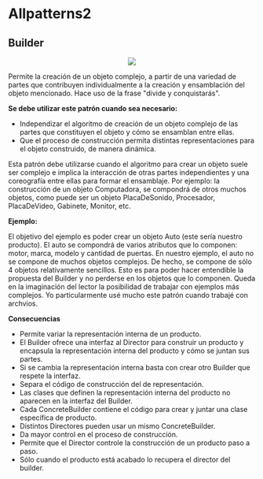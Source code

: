 # Allpatterns2

## Builder

<div align="center"><img src="https://1.bp.blogspot.com/-Wl7nwZc7HFw/TeJml4n8l9I/AAAAAAAAJKM/egrJhwNO_JM/s1600/image00.jpg"></div>

   Permite la creación de un objeto complejo, a partir de una variedad de partes que contribuyen individualmente a la
   creación y ensamblación del objeto mencionado. Hace uso de la frase "divide y conquistarás".
   
   **Se debe utilizar este patrón cuando sea necesario:**
   - Independizar el algoritmo de creación de un objeto complejo de las partes que constituyen el objeto y cómo se 
     ensamblan entre ellas.
   - Que el proceso de construcción permita distintas representaciones para el objeto construido, de manera dinámica.
   
   Esta patrón debe utilizarse cuando el algoritmo para crear un objeto suele ser complejo e implica la interacción de 
   otras partes independientes y una coreografía entre ellas para formar el ensamblaje. Por ejemplo: la construcción de
   un objeto Computadora, se compondrá de otros muchos objetos, como puede ser un objeto PlacaDeSonido, Procesador, 
   PlacaDeVideo, Gabinete, Monitor, etc.
   
   **Ejemplo:**
   
   El objetivo del ejemplo es poder crear un objeto Auto (este sería nuestro producto). El auto se compondrá de varios 
   atributos que lo componen: motor, marca, modelo y cantidad de puertas. En nuestro ejemplo, el auto no se compone de 
   muchos objetos complejos. De hecho, se compone de sólo 4 objetos relativamente sencillos. Esto es para poder hacer 
   entendible la propuesta del Builder y no perderse en los objetos que lo componen. Queda en la imaginación del lector
   la posibilidad de trabajar con ejemplos más complejos. Yo particularmente usé mucho este patrón cuando trabajé con 
   archvios.
   
   **Consecuencias**
   
   - Permite variar la representación interna de un producto.
   - El Builder ofrece una interfaz al Director para construir un producto y encapsula la representación interna del 
     producto y cómo se juntan sus partes.
   - Si se cambia la representación interna basta con crear otro Builder que respete la interfaz.
   - Separa el código de construcción del de representación.
   - Las clases que definen la representación interna del producto no aparecen en la interfaz del Builder.
   - Cada ConcreteBuilder contiene el código para crear y juntar una clase específica de producto.
   - Distintos Directores pueden usar un mismo ConcreteBuilder.
   - Da mayor control en el proceso de construcción.
   - Permite que el Director controle la construcción de un producto paso a paso.
   - Sólo cuando el producto está acabado lo recupera el director del builder.
